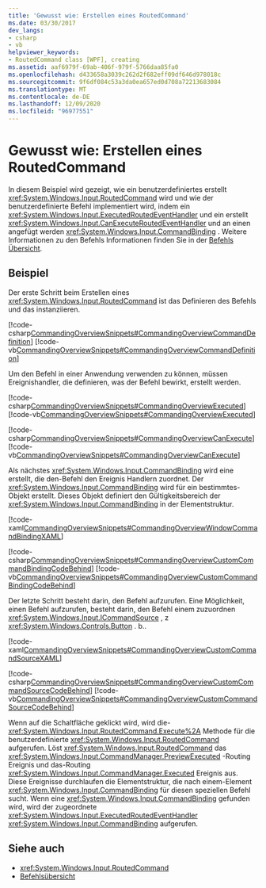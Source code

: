```yaml
---
title: 'Gewusst wie: Erstellen eines RoutedCommand'
ms.date: 03/30/2017
dev_langs:
- csharp
- vb
helpviewer_keywords:
- RoutedCommand class [WPF], creating
ms.assetid: aaf6979f-69ab-406f-979f-5766daa85fa0
ms.openlocfilehash: d433658a3039c262d2f682eff09df646d978018c
ms.sourcegitcommit: 9f6df084c53a3da0ea657ed0d708a72213683084
ms.translationtype: MT
ms.contentlocale: de-DE
ms.lasthandoff: 12/09/2020
ms.locfileid: "96977551"
---
```

# <a name="how-to-create-a-routedcommand"></a>Gewusst wie: Erstellen eines RoutedCommand
In diesem Beispiel wird gezeigt, wie ein benutzerdefiniertes erstellt <xref:System.Windows.Input.RoutedCommand> wird und wie der benutzerdefinierte Befehl implementiert wird, indem ein <xref:System.Windows.Input.ExecutedRoutedEventHandler> und ein erstellt <xref:System.Windows.Input.CanExecuteRoutedEventHandler> und an einen angefügt werden <xref:System.Windows.Input.CommandBinding> .  Weitere Informationen zu den Befehls Informationen finden Sie in der [Befehls Übersicht](commanding-overview.md).  
  
## <a name="example"></a>Beispiel  
 Der erste Schritt beim Erstellen eines <xref:System.Windows.Input.RoutedCommand> ist das Definieren des Befehls und das instanziieren.  
  
 [!code-csharp[CommandingOverviewSnippets#CommandingOverviewCommandDefinition](~/samples/snippets/csharp/VS_Snippets_Wpf/CommandingOverviewSnippets/CSharp/Window1.xaml.cs#commandingoverviewcommanddefinition)]
 [!code-vb[CommandingOverviewSnippets#CommandingOverviewCommandDefinition](~/samples/snippets/visualbasic/VS_Snippets_Wpf/CommandingOverviewSnippets/visualbasic/window1.xaml.vb#commandingoverviewcommanddefinition)]  
  
 Um den Befehl in einer Anwendung verwenden zu können, müssen Ereignishandler, die definieren, was der Befehl bewirkt, erstellt werden.  
  
 [!code-csharp[CommandingOverviewSnippets#CommandingOverviewExecuted](~/samples/snippets/csharp/VS_Snippets_Wpf/CommandingOverviewSnippets/CSharp/Window1.xaml.cs#commandingoverviewexecuted)]
 [!code-vb[CommandingOverviewSnippets#CommandingOverviewExecuted](~/samples/snippets/visualbasic/VS_Snippets_Wpf/CommandingOverviewSnippets/visualbasic/window1.xaml.vb#commandingoverviewexecuted)]  
  
 [!code-csharp[CommandingOverviewSnippets#CommandingOverviewCanExecute](~/samples/snippets/csharp/VS_Snippets_Wpf/CommandingOverviewSnippets/CSharp/Window1.xaml.cs#commandingoverviewcanexecute)]
 [!code-vb[CommandingOverviewSnippets#CommandingOverviewCanExecute](~/samples/snippets/visualbasic/VS_Snippets_Wpf/CommandingOverviewSnippets/visualbasic/window1.xaml.vb#commandingoverviewcanexecute)]  
  
 Als nächstes  <xref:System.Windows.Input.CommandBinding> wird eine erstellt, die den-Befehl den Ereignis Handlern zuordnet. Der <xref:System.Windows.Input.CommandBinding> wird für ein bestimmtes-Objekt erstellt.  Dieses Objekt definiert den Gültigkeitsbereich der <xref:System.Windows.Input.CommandBinding> in der Elementstruktur.  
  
 [!code-xaml[CommandingOverviewSnippets#CommandingOverviewWindowCommandBindingXAML](~/samples/snippets/csharp/VS_Snippets_Wpf/CommandingOverviewSnippets/CSharp/Window1.xaml#commandingoverviewwindowcommandbindingxaml)]  
  
 [!code-csharp[CommandingOverviewSnippets#CommandingOverviewCustomCommandBindingCodeBehind](~/samples/snippets/csharp/VS_Snippets_Wpf/CommandingOverviewSnippets/CSharp/Window1.xaml.cs#commandingoverviewcustomcommandbindingcodebehind)]
 [!code-vb[CommandingOverviewSnippets#CommandingOverviewCustomCommandBindingCodeBehind](~/samples/snippets/visualbasic/VS_Snippets_Wpf/CommandingOverviewSnippets/visualbasic/window1.xaml.vb#commandingoverviewcustomcommandbindingcodebehind)]  
  
 Der letzte Schritt besteht darin, den Befehl aufzurufen.  Eine Möglichkeit, einen Befehl aufzurufen, besteht darin, den Befehl einem zuzuordnen <xref:System.Windows.Input.ICommandSource> , z <xref:System.Windows.Controls.Button> . b..  
  
 [!code-xaml[CommandingOverviewSnippets#CommandingOverviewCustomCommandSourceXAML](~/samples/snippets/csharp/VS_Snippets_Wpf/CommandingOverviewSnippets/CSharp/Window1.xaml#commandingoverviewcustomcommandsourcexaml)]  
  
 [!code-csharp[CommandingOverviewSnippets#CommandingOverviewCustomCommandSourceCodeBehind](~/samples/snippets/csharp/VS_Snippets_Wpf/CommandingOverviewSnippets/CSharp/Window1.xaml.cs#commandingoverviewcustomcommandsourcecodebehind)]
 [!code-vb[CommandingOverviewSnippets#CommandingOverviewCustomCommandSourceCodeBehind](~/samples/snippets/visualbasic/VS_Snippets_Wpf/CommandingOverviewSnippets/visualbasic/window1.xaml.vb#commandingoverviewcustomcommandsourcecodebehind)]  
  
 Wenn auf die Schaltfläche geklickt wird, wird die- <xref:System.Windows.Input.RoutedCommand.Execute%2A> Methode für die benutzerdefinierte <xref:System.Windows.Input.RoutedCommand> aufgerufen.  Löst <xref:System.Windows.Input.RoutedCommand> das <xref:System.Windows.Input.CommandManager.PreviewExecuted> -Routing Ereignis und das-Routing <xref:System.Windows.Input.CommandManager.Executed> Ereignis aus.  Diese Ereignisse durchlaufen die Elementstruktur, die nach einem-Element <xref:System.Windows.Input.CommandBinding> für diesen speziellen Befehl sucht.  Wenn eine <xref:System.Windows.Input.CommandBinding> gefunden wird, wird der zugeordnete <xref:System.Windows.Input.ExecutedRoutedEventHandler> <xref:System.Windows.Input.CommandBinding> aufgerufen.  
  
## <a name="see-also"></a>Siehe auch

- <xref:System.Windows.Input.RoutedCommand>
- [Befehlsübersicht](commanding-overview.md)
